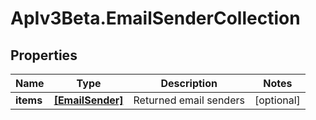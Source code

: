 # ApIv3Beta.EmailSenderCollection

## Properties

Name | Type | Description | Notes
------------ | ------------- | ------------- | -------------
**items** | [**[EmailSender]**](EmailSender.md) | Returned email senders | [optional] 


